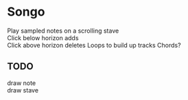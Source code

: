 # Songo

Play sampled notes on a scrolling stave  
Click below horizon adds  
Click above horizon deletes
Loops to build up tracks
Chords?

## TODO

draw note  
draw stave  


